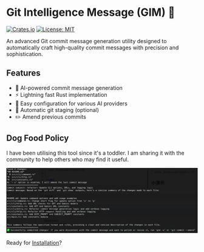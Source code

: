 # Git Intelligence Message (GIM) 🚀

[![Crates.io](https://img.shields.io/crates/v/git-intelligence-message)](https://crates.io/crates/git-intelligence-message)
[![License: MIT](https://img.shields.io/badge/License-MIT-yellow.svg)](https://opensource.org/licenses/MIT)

An advanced Git commit message generation utility designed to automatically craft high-quality commit messages with precision and sophistication.

## Features

- 🤖 AI-powered commit message generation
- ⚡ Lightning fast Rust implementation
- 🔧 Easy configuration for various AI providers
- 🔄 Automatic git staging (optional)
- ✏️ Amend previous commits

## Dog Food Policy

I have been utilising this tool since it's a toddler. I am sharing it with the community to help others who may find it useful.

![screenshot](image.png "screenshot")

Ready for [Installation](installation)?